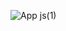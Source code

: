 ![App js(1)](https://github.com/ottohellwig/ottohellwig/assets/105997582/f7012b21-a225-4d8e-bc08-78c6cdc64b04)
